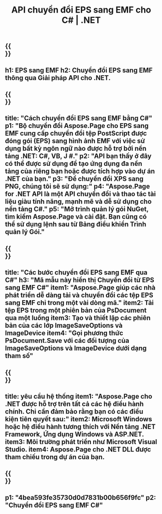 ﻿---
translation: true
template: /_templates/_conversion-child-net.md
title: API chuyển đổi EPS sang EMF cho C# | .NET
url: /net/conversion/eps-to-emf/
description: 'Mã mẫu để chuyển đổi từ EPS sang EMF C#. Sử dụng mã ví dụ API cho hàng loạt tệp EPS sang chuyển đổi EMF trong VB.NET, Asp.NET hoặc bất kỳ ứng dụng dựa trên .NET nào.'
informat: EPS
outformat: EMF
otherformats: XPS PS
---

{{<section banner>}}
---
h1: EPS sang EMF
h2: Chuyển đổi EPS sang EMF thông qua Giải pháp API cho .NET.
---

{{<section overview>}}
---
title: "Cách chuyển đổi EPS sang EMF bằng C#"
p1: "Bộ chuyển đổi Aspose.Page cho EPS sang EMF cung cấp chuyển đổi tệp PostScript được đóng gói (EPS) sang hình ảnh EMF với việc sử dụng bất kỳ ngôn ngữ nào được hỗ trợ bởi nền tảng .NET: C#, VB, J #."
p2: "API bạn thấy ở đây có thể được sử dụng để tạo ứng dụng đa nền tảng của riêng bạn hoặc được tích hợp vào dự án .NET của bạn."
p3: "Để chuyển đổi XPS sang PNG, chúng tôi sẽ sử dụng:"
p4: "Aspose.Page for .NET API là một API chuyển đổi và thao tác tài liệu giàu tính năng, mạnh mẽ và dễ sử dụng cho nền tảng C#."
p5: "Mở trình quản lý gói NuGet, tìm kiếm Aspose.Page và cài đặt. Bạn cũng có thể sử dụng lệnh sau từ Bảng điều khiển Trình quản lý Gói."
---

{{<section feature1>}}
---
title: "Các bước chuyển đổi EPS sang EMF qua C#"
h3: "Mã mẫu này hiển thị Chuyển đổi từ EPS sang EMF C#"
item1: "Aspose.Page giúp các nhà phát triển dễ dàng tải và chuyển đổi các tệp EPS sang EMF chỉ trong một vài dòng mã."
item2: Tải tệp EPS trong một phiên bản của PsDocument qua một luồng
item3: Tạo và thiết lập các phiên bản của các lớp ImageSaveOptions và ImageDevice
item4: "Gọi phương thức PsDocument.Save với các đối tượng của ImageSaveOptions và ImageDevice dưới dạng tham số"
---

{{<section feature2>}}
---
title: yêu cầu hệ thống
item1: "Aspose.Page cho .NET được hỗ trợ trên tất cả các hệ điều hành chính. Chỉ cần đảm bảo rằng bạn có các điều kiện tiên quyết sau:"
item2: Microsoft Windows hoặc hệ điều hành tương thích với Nền tảng .NET Framework, Ứng dụng Windows và ASP.NET.
item3: Môi trường phát triển như Microsoft Visual Studio.
item4: Aspose.Page cho .NET DLL được tham chiếu trong dự án của bạn.
---

{{<section gist>}}
---
p1: "4bea593fe35730d0d7831b00b656f9fc"
p2: "Chuyển đổi EPS sang EMF C#"
---
